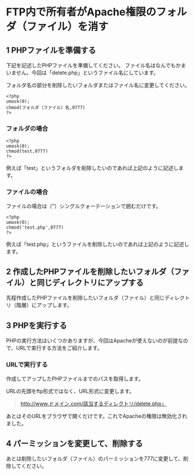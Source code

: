 # FTP内で所有者がApache権限のフォルダ（ファイル）を消す

## 1 PHPファイルを準備する
下記を記述したPHPファイルを準備してください。
ファイル名はなんでもかまいません。今回は「delete.php」というファイル名にしています。

フォルダ名の部分を削除したいフォルダまたはファイル名に変更してください。

    <?php
    umask(0);
    chmod(フォルダ（ファイル）名,0777)
    ?>

### フォルダの場合

    <?php
    umask(0);
    chmod(test,0777)
    ?>

例えば「test」というフォルダを削除したいのであれば上記のように記述します。

### ファイルの場合
ファイルの場合は（”）シングルクォーテーションで囲むだけです。

    <?php
    umask(0);
    chmod('test.php',0777)
    ?>

例えば「test.php」というファイルを削除したいのであれば上記のように記述します。

## 2 作成したPHPファイルを削除したいフォルダ（ファイル）と同じディレクトリにアップする
先程作成したPHPファイルを削除したいフォルダ（ファイル）と同じディレクトリ（階層）にアップします。

## 3 PHPを実行する
PHPの実行方法はいくつかありますが、今回はApacheが使えないのが前提なので、URLで実行する方法をご紹介します。

### URLで実行する
作成してアップしたPHPファイルまでのパスを取得します。

URLの先頭をftp形式ではなく、URL形式に変更します。

> http://www.ドメイン.com/該当するディレクトリ/delete.php」

あとはそのURLをブラウザで開くだけです。これでApacheの権限は無効化されました。

## 4 パーミッションを変更して、削除する
あとは削除したいフォルダ（ファイル）のパーミッションを777に変更して、削除してください。

